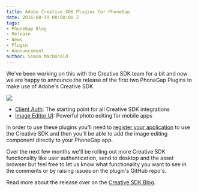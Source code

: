 ```yaml
---
title: Adobe Creative SDK Plugins for PhoneGap
date: 2016-08-19 00:00:00 Z
tags:
- PhoneGap Blog
- Release
- News
- Plugin
- Announcement
author: Simon MacDonald
---
```


We've been working on this with the Creative SDK team for a bit and now we are happy to announce the release of the first two PhoneGap Plugins to make use of Adobe's Creative SDK.

![](/blog/uploads/2016-08/CC_SDK_stacked_black.png)

- [Client Auth](https://www.npmjs.com/package/phonegap-plugin-csdk-client-auth): The starting point for all Creative SDK integrations
- [Image Editor UI](https://www.npmjs.com/package/phonegap-plugin-csdk-image-editor): Powerful photo editing for mobile apps

In order to use these plugins you'll need to [register your application](https://creativesdk.adobe.com/docs/ios/#/articles/gettingstarted/index.html#register_application) to use the Creative SDK and then you'll be able to add the image editing component directly to your PhoneGap app.

Over the next few months we'll be rolling out more Creative SDK functionality like user authentication, send to desktop and the asset browser but feel free to let us know what functionality you want to see in the comments or by raising issues on the plugin's GitHub repo's.

Read more about the release over on the [Creative SDK Blog](https://blog.creativesdk.com/2016/08/phonegap-plugins-for-the-creative-sdk/).
